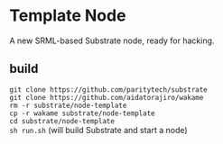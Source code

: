# Template Node

A new SRML-based Substrate node, ready for hacking.

## build

`git clone https://github.com/paritytech/substrate`  
`git clone https://github.com/aidatorajiro/wakame`  
`rm -r substrate/node-template`  
`cp -r wakame substrate/node-template`  
`cd substrate/node-template`  
`sh run.sh` (will build Substrate and start a node)

